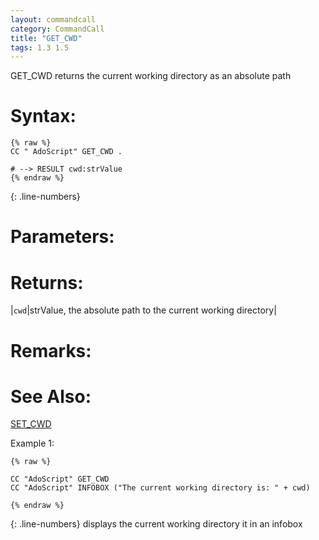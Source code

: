 ```yaml
---
layout: commandcall
category: CommandCall
title: "GET_CWD"
tags: 1.3 1.5
---
```


GET_CWD returns the current working directory as an absolute path

# Syntax:  

```adoscript
{% raw %}
CC " AdoScript" GET_CWD .

# --> RESULT cwd:strValue
{% endraw %}
```
{: .line-numbers}

# Parameters:  



# Returns:  

|`cwd`|strValue, the absolute path to the current working directory|

# Remarks:



# See Also:  

[SET_CWD](set_cwd.html "SET_CWD")  


Example 1:

```adoscript
{% raw %}

CC "AdoScript" GET_CWD
CC "AdoScript" INFOBOX ("The current working directory is: " + cwd)

{% endraw %}
```
{: .line-numbers}
displays the current working directory it in an infobox  
